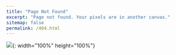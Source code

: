 ```yaml
---
title: "Page Not Found"
excerpt: "Page not found. Your pixels are in another canvas."
sitemap: false
permalink: /404.html
---
```


![](https://i.stack.imgur.com/6M513.png){: width="100%" height="100%"}